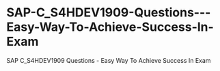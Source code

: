 # SAP-C_S4HDEV1909-Questions---Easy-Way-To-Achieve-Success-In-Exam
SAP C_S4HDEV1909 Questions - Easy Way To Achieve Success In Exam
